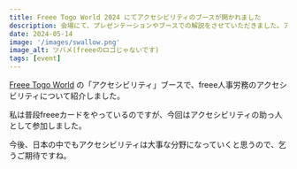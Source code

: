 ```yaml
---
title: Freee Togo World 2024 にてアクセシビリティのブースが開かれました
description: 会場にて、プレゼンテーションやブースでの解説をさせていただきました。アクセシビリティにフォーカスしたブースが対外的に作られたのは初めてじゃないでしょうか！
date: 2024-05-14
image: '/images/swallow.png'
image_alt: ツバメ(freeeのロゴじゃないです)
tags: [event]
---
```


[Freee Togo World](https://www.freee.co.jp/lp2/togo-world-2024/) の「アクセシビリティ」ブースで、freee人事労務のアクセシビリティについて紹介しました。

私は普段freeeカードをやっているのですが、今回はアクセシビリティの助っ人として参加しました。

今後、日本の中でもアクセシビリティは大事な分野になっていくと思うので、乞うご期待ですね。
